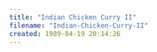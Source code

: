 ```yaml
---
title: "Indian Chicken Curry II"
filename: "Indian-Chicken-Curry-II"
created: 1989-04-19 20:14:26
---
```

